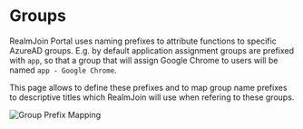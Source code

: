 # Groups

RealmJoin Portal uses naming prefixes to attribute functions to specific AzureAD groups. E.g. by default application assignment groups are prefixed with `app`, so that a group that will assign Google Chrome to users will be named `app - Google Chrome`.&#x20;

This page allows to define these prefixes and to map group name prefixes to descriptive titles which RealmJoin will use when refering to these groups.

![Group Prefix Mapping](<../.gitbook/assets/image (10) (1) (1) (1).png>)

